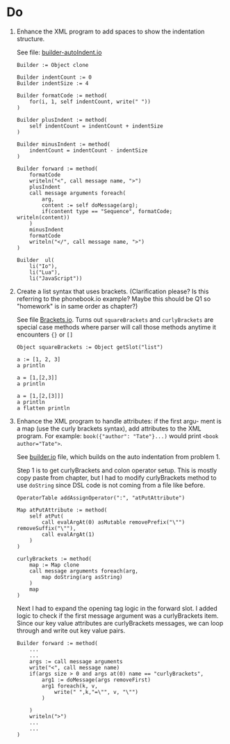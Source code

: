 # Do
1. Enhance the XML program to add spaces to show the indentation structure.

    See file: [builder-autoIndent.io](./builder-autoIndent.io)

    ```
    Builder := Object clone

    Builder indentCount := 0
    Builder indentSize := 4

    Builder formatCode := method(
        for(i, 1, self indentCount, write(" "))
    )

    Builder plusIndent := method(
        self indentCount = indentCount + indentSize
    )

    Builder minusIndent := method(
        indentCount = indentCount - indentSize
    )

    Builder forward := method(
        formatCode
        writeln("<", call message name, ">")
        plusIndent
        call message arguments foreach(
            arg, 
            content := self doMessage(arg); 
            if(content type == "Sequence", formatCode; writeln(content))
        )
        minusIndent
        formatCode
        writeln("</", call message name, ">")
    )

    Builder  ul(
        li("Io"), 
        li("Lua"), 
        li("JavaScript"))
    ```

2. Create a list syntax that uses brackets. (Clarification please? Is this referring to the phonebook.io example? Maybe this should be Q1 so "homework" is in same order as chapter?)

    See file [Brackets.io](./Brackets.io). Turns out `squareBrackets` and `curlyBrackets` are special case methods where parser will call those methods anytime it encounters `{}` or `[]`

    ```
    Object squareBrackets := Object getSlot("list")

    a := [1, 2, 3] 
    a println

    a = [1,[2,3]]
    a println

    a = [1,[2,[3]]]
    a println
    a flatten println
    ```

3. Enhance the XML program to handle attributes: if the first argu- ment is a map (use the curly brackets syntax), add attributes to the XML program. For example:
`book({"author": "Tate"}...)` would print `<book author="Tate">`.

    See [builder.io](./builder.io) file, which builds on the auto indentation from problem 1.

    Step 1 is to get curlyBrackets and colon operator setup. This is mostly copy paste from chapter, but I had to modify curlyBrackets method to use `doString` since DSL code is not coming from a file like before.

    ```
    OperatorTable addAssignOperator(":", "atPutAttribute")

    Map atPutAttribute := method(
        self atPut(
            call evalArgAt(0) asMutable removePrefix("\"") removeSuffix("\""),
            call evalArgAt(1)
        )
    )

    curlyBrackets := method(
        map := Map clone
        call message arguments foreach(arg, 
            map doString(arg asString)
        )
        map
    )
    ```

    Next I had to expand the opening tag logic in the forward slot. I added logic to check if the first message argument was a curlyBrackets item. Since our key value attributes are curlyBrackets messages, we can loop through and write out key value pairs.

    ```
    Builder forward := method(
        ...
        ...
        args := call message arguments
        write("<", call message name)
        if(args size > 0 and args at(0) name == "curlyBrackets",
            arg1 := doMessage(args removeFirst)
            arg1 foreach(k, v, 
                write(" ",k,"=\"", v, "\"")
            )
            
        )
        writeln(">")
        ...
        ...
    )
    ```